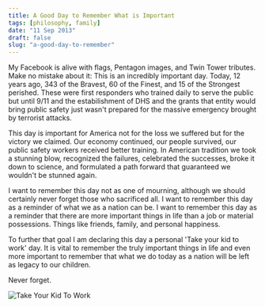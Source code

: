 ```yaml
---
title: A Good Day to Remember What is Important
tags: [philosophy, family]
date: "11 Sep 2013"
draft: false
slug: "a-good-day-to-remember"
---
```


My Facebook is alive with flags, Pentagon images, and Twin Tower tributes. Make no mistake about it: This is an incredibly important day. Today, 12 years ago, 343 of the Bravest, 60 of the Finest, and 15 of the Strongest perished. These were first responders who trained daily to serve the public but until 9/11 and the estabilishment of DHS and the grants that entity would bring public safety just wasn't prepared for the massive emergency brought by terrorist attacks.

This day is important for America not for the loss we suffered but for the victory we claimed. Our economy continued, our people survived, our public safety workers received better training. In American tradition we took a stunning blow, recognized the failures, celebrated the successes, broke it down to science, and formulated a path forward that guaranteed we wouldn't be stunned again.

I want to remember this day not as one of mourning, although we should certainly never forget those who sacrificed all. I want to remember this day as a reminder of what we as a nation can be. I want to remember this day as a reminder that there are more important things in life than a job or material possessions. Things like friends, family, and personal happiness.

To further that goal I am declaring this day a personal 'Take your kid to work' day. It is vital to remember the truly important things in life and even more important to remember that what we do today as a nation will be left as legacy to our children.

Never forget.

![Take Your Kid To Work](http://data.brooksgarrett.com/images/take_your_kid_to_work.jpg)
